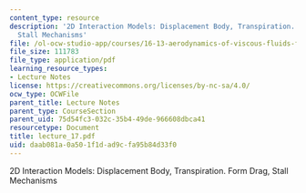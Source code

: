 ```yaml
---
content_type: resource
description: '2D Interaction Models: Displacement Body, Transpiration. Form Drag,
  Stall Mechanisms'
file: /ol-ocw-studio-app/courses/16-13-aerodynamics-of-viscous-fluids-fall-2003/daab081a0a501f1dad9cfa95b84d33f0_lecture_17.pdf
file_size: 111783
file_type: application/pdf
learning_resource_types:
- Lecture Notes
license: https://creativecommons.org/licenses/by-nc-sa/4.0/
ocw_type: OCWFile
parent_title: Lecture Notes
parent_type: CourseSection
parent_uid: 75d54fc3-032c-35b4-49de-966608dbca41
resourcetype: Document
title: lecture_17.pdf
uid: daab081a-0a50-1f1d-ad9c-fa95b84d33f0
---
```

2D Interaction Models: Displacement Body, Transpiration. Form Drag, Stall Mechanisms